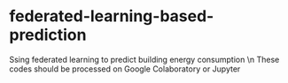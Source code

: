 # federated-learning-based-prediction
Ssing federated learning to predict building energy consumption
\n
These codes should be processed on Google Colaboratory or Jupyter
